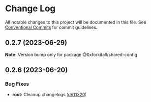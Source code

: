 # Change Log

All notable changes to this project will be documented in this file.
See [Conventional Commits](https://conventionalcommits.org) for commit guidelines.

## 0.2.7 (2023-06-29)

**Note:** Version bump only for package @0xforkitall/shared-config





## 0.2.6 (2023-06-20)


### Bug Fixes

* **root:** Cleanup changelogs ([d611320](https://github.com/0xforkitall/dev-config/commit/d6113200ec3f4e56acda9b4b8eebae282d48c3b5))
